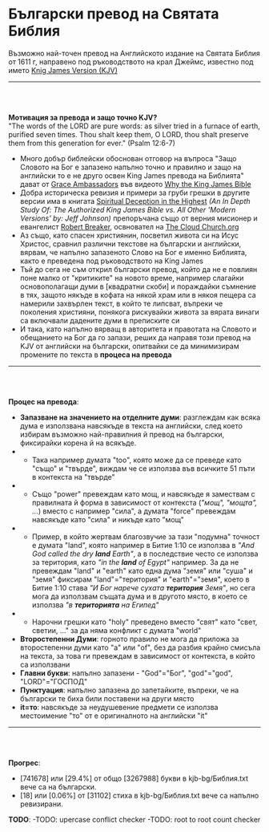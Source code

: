 # Български превод на Святата Библия
Възможно най-точен превод на Английското издание на Святата Библия от 1611 г, направено под ръководството на крал Джеймс, известно под името [Knig James Version (KJV)](https://bg.wikipedia.org/wiki/%D0%91%D0%B8%D0%B1%D0%BB%D0%B8%D1%8F_%D0%BD%D0%B0_%D0%BA%D1%80%D0%B0%D0%BB_%D0%94%D0%B6%D0%B5%D0%B9%D0%BC%D1%81)
<p><hr><br><br>

**Мотивация за превода и защо точно KJV?**<br>
"The words of the LORD are pure words: as silver tried in a furnace of earth, purified seven times. Thou shalt keep them, O LORD, thou shalt preserve them from this generation for ever." (Psalm 12:6-7)
- Много добър библейски обоснован отговор на въпроса "Защо Словото на Бог е запазено напълно точно и правилно и защо на английски то е не друго освен King James превода на Библията" дават от [Grace Ambassadors](https://graceambassadors.com/) във видеото [Why the King James Bible](https://www.youtube.com/watch?v=gMxsH9QPD7Q&ab_channel=GraceAmbassadors)
- Добра историческа ревизия и примери за груби грешки в другите версии има в книгата [Spiritual Deception in the Highest](https://www.rrb3.com/bibles/engbibl/spiritual_deception.htm) <i>(An In Depth Study Of: The Authorized King James Bible vs. All Other 'Modern Versions' by: Jeff Johnson)</i> препоръчана също от верния мисионер и евангелист [Robert Breaker](https://www.youtube.com/@Robertbreaker3/about), освновател на [The Cloud Church.org](https://thecloudchurch.org/)
- Аз също, като спасен християнин, посветил живота си на Исус Христос, сравнил различни текстове на български и английски, вярвам, че напълно запазеното Слово на Бог е именно Библията, както е преведена под ръководството на King James
- Тъй до сега не съм открил български превод, който да не е повлиян поне малко от "критиките" на новото време, например слагайки основополагащи думи в [квадратни скоби] и пораждайки съмнение в тях, защото някъде в кофата на някой храм или в някоя пещера са намерили захвърлен текст, в който те липсват, въпреки че поколения християни, понякога рискувайки живота за вярата винаги са включвали дадените думи в преписките си
- И така, като напълно вярващ в авторитета и правотата на Словото и обещанието на Бог да го запази, реших да направя този превод на KJV от английски на български, опитвайки се да минимизирам промените по текста в **процеса на превода**
<p><hr><br><br>

**Процес на превода**:<br>
- **Запазване на значението на отделните думи**: разглеждам как всяка дума е използвана навсякъде в текста на английски, след което избирам възможно най-правилния й превод на български, фиксирайки корена й на всякъде. 
- - Така например думата "too", която може да се преведе като "също" и "твърде", виждам че се използва във всичките 51 пъти в контекста на "твърде"
- - Също "power" превеждам като мощ, и навсякъде я замествам с правилната й форма в зависимост от контекста (<i>"мощ", "мощта", ...</i>) вместо с например "сила", а думата "force" превеждам навсякъде като "сила" и никъде като "мощ"
- - Пример, в който жертвам благозвучие за тази "подумна" точност е думата "land", която например в Битие 1:10 се използва в <i>"And God called the dry **land** Earth"</i>, а в последствие често се използва за територия, като <i>"in the **land** of Egypt"</i> например. За да не превеждам "land" и "earth" като една дума "земя" или "суша" и "земя" фиксирам "land"="територия" и "earth"="земя", което в Битие 1:10 става <i>"И Бог нарече сухата **територия** Земя"</i>, но сега мога да използвам същата дума и в другото място, в което се използва <i>"в **територията** на Египед"</i>
- - Нарочни грешки като "holy" преведено вместо "свят" като "свет, светии, ..." за да няма конфликт с думата "world"
- **Второстепенни Думи**: горното правило не мога да приложа за второстепенни думи като "a" или "of", без да разбия крайно смисъла на текста, за това ги превеждам в зависимост от контекста, в който са използвани
- **Главни букви**: напълно запазени - "God"="Бог", "god"="god", "LORD"="ГОСПОД"
- **Пунктуация**: напълно запазена до запетайките, въпреки, че на български те биха били поставени на други място
- **it=то**: навсякъде за неудушевение предмети се използва местоимение "то" от е оригиналното на английски "it"
<p><hr><br><br>

**Прогрес**:
- [741678] или [29.4%] от общо [3267988] букви в kjb-bg/Библия.txt вече са на български.
- [18] или [0.06%] от [31102] стиха в kjb-bg/Библия.txt вече са напълно ревизирани.

**TODO**:
-TODO: upercase conflict checker
-TODO: root to root count checker